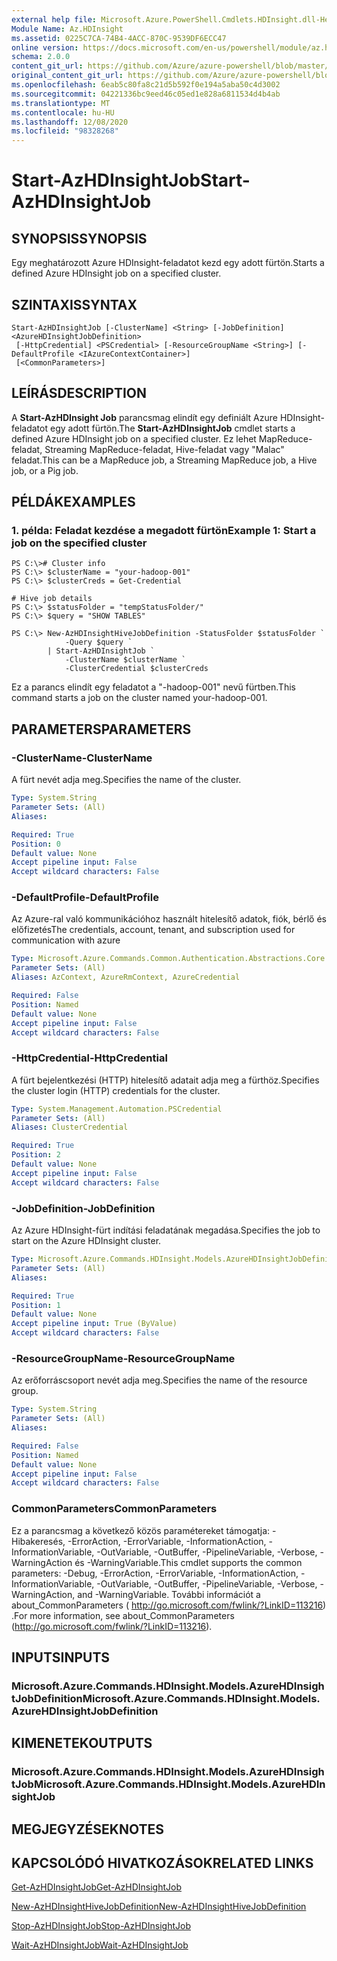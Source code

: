 ```yaml
---
external help file: Microsoft.Azure.PowerShell.Cmdlets.HDInsight.dll-Help.xml
Module Name: Az.HDInsight
ms.assetid: 0225C7CA-74B4-4ACC-870C-9539DF6ECC47
online version: https://docs.microsoft.com/en-us/powershell/module/az.hdinsight/start-azhdinsightjob
schema: 2.0.0
content_git_url: https://github.com/Azure/azure-powershell/blob/master/src/HDInsight/HDInsight/help/Start-AzHDInsightJob.md
original_content_git_url: https://github.com/Azure/azure-powershell/blob/master/src/HDInsight/HDInsight/help/Start-AzHDInsightJob.md
ms.openlocfilehash: 6eab5c80fa8c21d5b592f0e194a5aba50c4d3002
ms.sourcegitcommit: 04221336bc9eed46c05ed1e828a6811534d4b4ab
ms.translationtype: MT
ms.contentlocale: hu-HU
ms.lasthandoff: 12/08/2020
ms.locfileid: "98328268"
---
```

# <span data-ttu-id="a7e32-101">Start-AzHDInsightJob</span><span class="sxs-lookup"><span data-stu-id="a7e32-101">Start-AzHDInsightJob</span></span>

## <span data-ttu-id="a7e32-102">SYNOPSIS</span><span class="sxs-lookup"><span data-stu-id="a7e32-102">SYNOPSIS</span></span>
<span data-ttu-id="a7e32-103">Egy meghatározott Azure HDInsight-feladatot kezd egy adott fürtön.</span><span class="sxs-lookup"><span data-stu-id="a7e32-103">Starts a defined Azure HDInsight job on a specified cluster.</span></span>

## <span data-ttu-id="a7e32-104">SZINTAXIS</span><span class="sxs-lookup"><span data-stu-id="a7e32-104">SYNTAX</span></span>

```
Start-AzHDInsightJob [-ClusterName] <String> [-JobDefinition] <AzureHDInsightJobDefinition>
 [-HttpCredential] <PSCredential> [-ResourceGroupName <String>] [-DefaultProfile <IAzureContextContainer>]
 [<CommonParameters>]
```

## <span data-ttu-id="a7e32-105">LEÍRÁS</span><span class="sxs-lookup"><span data-stu-id="a7e32-105">DESCRIPTION</span></span>
<span data-ttu-id="a7e32-106">A **Start-AzHDInsight Job** parancsmag elindít egy definiált Azure HDInsight-feladatot egy adott fürtön.</span><span class="sxs-lookup"><span data-stu-id="a7e32-106">The **Start-AzHDInsightJob** cmdlet starts a defined Azure HDInsight job on a specified cluster.</span></span>
<span data-ttu-id="a7e32-107">Ez lehet MapReduce-feladat, Streaming MapReduce-feladat, Hive-feladat vagy "Malac" feladat.</span><span class="sxs-lookup"><span data-stu-id="a7e32-107">This can be a MapReduce job, a Streaming MapReduce job, a Hive job, or a Pig job.</span></span>

## <span data-ttu-id="a7e32-108">PÉLDÁK</span><span class="sxs-lookup"><span data-stu-id="a7e32-108">EXAMPLES</span></span>

### <span data-ttu-id="a7e32-109">1. példa: Feladat kezdése a megadott fürtön</span><span class="sxs-lookup"><span data-stu-id="a7e32-109">Example 1: Start a job on the specified cluster</span></span>
```
PS C:\># Cluster info
PS C:\> $clusterName = "your-hadoop-001"
PS C:\> $clusterCreds = Get-Credential

# Hive job details
PS C:\> $statusFolder = "tempStatusFolder/"
PS C:\> $query = "SHOW TABLES"

PS C:\> New-AzHDInsightHiveJobDefinition -StatusFolder $statusFolder `
            -Query $query `
        | Start-AzHDInsightJob `
            -ClusterName $clusterName `
            -ClusterCredential $clusterCreds
```

<span data-ttu-id="a7e32-110">Ez a parancs elindít egy feladatot a "-hadoop-001" nevű fürtben.</span><span class="sxs-lookup"><span data-stu-id="a7e32-110">This command starts a job on the cluster named your-hadoop-001.</span></span>

## <span data-ttu-id="a7e32-111">PARAMETERS</span><span class="sxs-lookup"><span data-stu-id="a7e32-111">PARAMETERS</span></span>

### <span data-ttu-id="a7e32-112">-ClusterName</span><span class="sxs-lookup"><span data-stu-id="a7e32-112">-ClusterName</span></span>
<span data-ttu-id="a7e32-113">A fürt nevét adja meg.</span><span class="sxs-lookup"><span data-stu-id="a7e32-113">Specifies the name of the cluster.</span></span>

```yaml
Type: System.String
Parameter Sets: (All)
Aliases:

Required: True
Position: 0
Default value: None
Accept pipeline input: False
Accept wildcard characters: False
```

### <span data-ttu-id="a7e32-114">-DefaultProfile</span><span class="sxs-lookup"><span data-stu-id="a7e32-114">-DefaultProfile</span></span>
<span data-ttu-id="a7e32-115">Az Azure-ral való kommunikációhoz használt hitelesítő adatok, fiók, bérlő és előfizetés</span><span class="sxs-lookup"><span data-stu-id="a7e32-115">The credentials, account, tenant, and subscription used for communication with azure</span></span>

```yaml
Type: Microsoft.Azure.Commands.Common.Authentication.Abstractions.Core.IAzureContextContainer
Parameter Sets: (All)
Aliases: AzContext, AzureRmContext, AzureCredential

Required: False
Position: Named
Default value: None
Accept pipeline input: False
Accept wildcard characters: False
```

### <span data-ttu-id="a7e32-116">-HttpCredential</span><span class="sxs-lookup"><span data-stu-id="a7e32-116">-HttpCredential</span></span>
<span data-ttu-id="a7e32-117">A fürt bejelentkezési (HTTP) hitelesítő adatait adja meg a fürthöz.</span><span class="sxs-lookup"><span data-stu-id="a7e32-117">Specifies the cluster login (HTTP) credentials for the cluster.</span></span>

```yaml
Type: System.Management.Automation.PSCredential
Parameter Sets: (All)
Aliases: ClusterCredential

Required: True
Position: 2
Default value: None
Accept pipeline input: False
Accept wildcard characters: False
```

### <span data-ttu-id="a7e32-118">-JobDefinition</span><span class="sxs-lookup"><span data-stu-id="a7e32-118">-JobDefinition</span></span>
<span data-ttu-id="a7e32-119">Az Azure HDInsight-fürt indítási feladatának megadása.</span><span class="sxs-lookup"><span data-stu-id="a7e32-119">Specifies the job to start on the Azure HDInsight cluster.</span></span>

```yaml
Type: Microsoft.Azure.Commands.HDInsight.Models.AzureHDInsightJobDefinition
Parameter Sets: (All)
Aliases:

Required: True
Position: 1
Default value: None
Accept pipeline input: True (ByValue)
Accept wildcard characters: False
```

### <span data-ttu-id="a7e32-120">-ResourceGroupName</span><span class="sxs-lookup"><span data-stu-id="a7e32-120">-ResourceGroupName</span></span>
<span data-ttu-id="a7e32-121">Az erőforráscsoport nevét adja meg.</span><span class="sxs-lookup"><span data-stu-id="a7e32-121">Specifies the name of the resource group.</span></span>

```yaml
Type: System.String
Parameter Sets: (All)
Aliases:

Required: False
Position: Named
Default value: None
Accept pipeline input: False
Accept wildcard characters: False
```

### <span data-ttu-id="a7e32-122">CommonParameters</span><span class="sxs-lookup"><span data-stu-id="a7e32-122">CommonParameters</span></span>
<span data-ttu-id="a7e32-123">Ez a parancsmag a következő közös paramétereket támogatja: -Hibakeresés, -ErrorAction, -ErrorVariable, -InformationAction, -InformationVariable, -OutVariable, -OutBuffer, -PipelineVariable, -Verbose, -WarningAction és -WarningVariable.</span><span class="sxs-lookup"><span data-stu-id="a7e32-123">This cmdlet supports the common parameters: -Debug, -ErrorAction, -ErrorVariable, -InformationAction, -InformationVariable, -OutVariable, -OutBuffer, -PipelineVariable, -Verbose, -WarningAction, and -WarningVariable.</span></span> <span data-ttu-id="a7e32-124">További információt a about_CommonParameters ( http://go.microsoft.com/fwlink/?LinkID=113216) .</span><span class="sxs-lookup"><span data-stu-id="a7e32-124">For more information, see about_CommonParameters (http://go.microsoft.com/fwlink/?LinkID=113216).</span></span>

## <span data-ttu-id="a7e32-125">INPUTS</span><span class="sxs-lookup"><span data-stu-id="a7e32-125">INPUTS</span></span>

### <span data-ttu-id="a7e32-126">Microsoft.Azure.Commands.HDInsight.Models.AzureHDInsightJobDefinition</span><span class="sxs-lookup"><span data-stu-id="a7e32-126">Microsoft.Azure.Commands.HDInsight.Models.AzureHDInsightJobDefinition</span></span>

## <span data-ttu-id="a7e32-127">KIMENETEK</span><span class="sxs-lookup"><span data-stu-id="a7e32-127">OUTPUTS</span></span>

### <span data-ttu-id="a7e32-128">Microsoft.Azure.Commands.HDInsight.Models.AzureHDInsightJob</span><span class="sxs-lookup"><span data-stu-id="a7e32-128">Microsoft.Azure.Commands.HDInsight.Models.AzureHDInsightJob</span></span>

## <span data-ttu-id="a7e32-129">MEGJEGYZÉSEK</span><span class="sxs-lookup"><span data-stu-id="a7e32-129">NOTES</span></span>

## <span data-ttu-id="a7e32-130">KAPCSOLÓDÓ HIVATKOZÁSOK</span><span class="sxs-lookup"><span data-stu-id="a7e32-130">RELATED LINKS</span></span>

[<span data-ttu-id="a7e32-131">Get-AzHDInsightJob</span><span class="sxs-lookup"><span data-stu-id="a7e32-131">Get-AzHDInsightJob</span></span>](./Get-AzHDInsightJob.md)

[<span data-ttu-id="a7e32-132">New-AzHDInsightHiveJobDefinition</span><span class="sxs-lookup"><span data-stu-id="a7e32-132">New-AzHDInsightHiveJobDefinition</span></span>](./New-AzHDInsightHiveJobDefinition.md)

[<span data-ttu-id="a7e32-133">Stop-AzHDInsightJob</span><span class="sxs-lookup"><span data-stu-id="a7e32-133">Stop-AzHDInsightJob</span></span>](./Stop-AzHDInsightJob.md)

[<span data-ttu-id="a7e32-134">Wait-AzHDInsightJob</span><span class="sxs-lookup"><span data-stu-id="a7e32-134">Wait-AzHDInsightJob</span></span>](./Wait-AzHDInsightJob.md)



